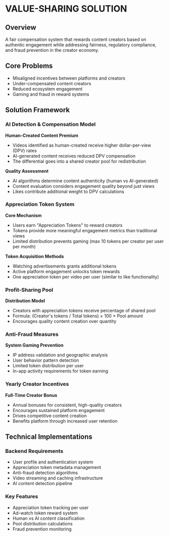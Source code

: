 # VALUE-SHARING SOLUTION

## Overview
A fair compensation system that rewards content creators based on authentic engagement while addressing fairness, regulatory compliance, and fraud prevention in the creator economy.

## Core Problems
- Misaligned incentives between platforms and creators
- Under-compensated content creators
- Reduced ecosystem engagement
- Gaming and fraud in reward systems

## Solution Framework

### AI Detection & Compensation Model
**Human-Created Content Premium**
- Videos identified as human-created receive higher dollar-per-view (DPV) rates
- AI-generated content receives reduced DPV compensation
- The differential goes into a shared creator pool for redistribution

**Quality Assessment**
- AI algorithms determine content authenticity (human vs AI-generated)
- Content evaluation considers engagement quality beyond just views
- Likes contribute additional weight to DPV calculations

### Appreciation Token System
**Core Mechanism**
- Users earn "Appreciation Tokens" to reward creators
- Tokens provide more meaningful engagement metrics than traditional views
- Limited distribution prevents gaming (max 10 tokens per creator per user per month)

**Token Acquisition Methods**
- Watching advertisements grants additional tokens
- Active platform engagement unlocks token rewards
- One appreciation token per video per user (similar to like functionality)

### Profit-Sharing Pool
**Distribution Model**
- Creators with appreciation tokens receive percentage of shared pool
- Formula: (Creator's tokens / Total tokens) × 100 × Pool amount
- Encourages quality content creation over quantity

### Anti-Fraud Measures
**System Gaming Prevention**
- IP address validation and geographic analysis
- User behavior pattern detection
- Limited token distribution per user
- In-app activity requirements for token earning

### Yearly Creator Incentives
**Full-Time Creator Bonus**
- Annual bonuses for consistent, high-quality creators
- Encourages sustained platform engagement
- Drives competitive content creation
- Benefits platform through increased user retention

## Technical Implementations

### Backend Requirements
- User profile and authentication system
- Appreciation token metadata management
- Anti-fraud detection algorithms
- Video streaming and caching infrastructure
- AI content detection pipeline

### Key Features
- Appreciation token tracking per user
- Ad-watch token reward system
- Human vs AI content classification
- Pool distribution calculations
- Fraud prevention monitoring
